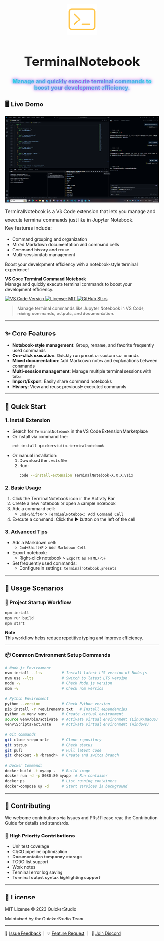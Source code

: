 
<div align="center">
  <img src="https://github.com/QuickerStudio/TerminalNotebook/blob/main/TerminalNotebook/icons-terminal.png" alt="TerminalNotebook Logo" />
</div>

<div align="center">
  <h1 style="font-size:3em;font-weight:bold;">TerminalNotebook</h1>
</div>

<div align="center">
  <span style="
    display:inline-block;
    font-size:1.3em;
    font-weight:bold;
    background: linear-gradient(90deg, #00ffe7, #ff00ea, #00ffe7);
    -webkit-background-clip: text;
    -webkit-text-fill-color: transparent;
    text-shadow: 0 0 6px #00ffe7, 0 0 12px #ff00ea;
  ">Manage and quickly execute terminal commands to boost your development efficiency.</span>
</div>


## 🖥️ Live Demo

![TerminalNotebook Live Demo](https://github.com/QuickerStudio/TerminalNotebook/blob/main/Main.png)

<p style="font-size:1.1em;line-height:1.7;">
TerminalNotebook is a VS Code extension that lets you manage and execute terminal commands just like in Jupyter Notebook.<br>
Key features include:
<ul>
  <li>Command grouping and organization</li>
  <li>Mixed Markdown documentation and command cells</li>
  <li>Command history and reuse</li>
  <li>Multi-session/tab management</li>
</ul>
Boost your development efficiency with a notebook-style terminal experience!
</p>

**VS Code Terminal Command Notebook**  
Manage and quickly execute terminal commands to boost your development efficiency.

<p align="left">
  <a href="https://code.visualstudio.com/">
    <img src="https://img.shields.io/badge/VS%20Code-1.80%2B-blue?logo=visualstudiocode" alt="VS Code Version" />
  </a>
  <a href="https://opensource.org/licenses/MIT">
    <img src="https://img.shields.io/badge/License-MIT-green.svg" alt="License: MIT" />
  </a>
  <a href="https://github.com/QuickerStudio/TerminalNotebook/stargazers">
    <img src="https://img.shields.io/github/stars/QuickerStudio/TerminalNotebook?style=social" alt="GitHub Stars" />
  </a>
</p>

> Manage terminal commands like Jupyter Notebook in VS Code, mixing commands, outputs, and documentation.

---

## ✨ Core Features

- **Notebook-style management**: Group, rename, and favorite frequently used commands
- **One-click execution**: Quickly run preset or custom commands
- **Mixed documentation**: Add Markdown notes and explanations between commands
- **Multi-session management**: Manage multiple terminal sessions with tabs
- **Import/Export**: Easily share command notebooks
- **History**: View and reuse previously executed commands

---

## 🚀 Quick Start

### 1. Install Extension

- Search for `TerminalNotebook` in the VS Code Extension Marketplace
- Or install via command line:
  ```sh
  ext install quickerstudio.terminalnotebook
  ```
- Or manual installation:
  1. Download the `.vsix` file
  2. Run:
     ```sh
     code --install-extension TerminalNotebook-X.X.X.vsix
     ```

### 2. Basic Usage

1. Click the TerminalNotebook icon in the Activity Bar
2. Create a new notebook or open a sample notebook
3. Add a command cell:
   - `Cmd+Shift+P` > `TerminalNotebook: Add Command Cell`
4. Execute a command: Click the ▶️ button on the left of the cell

### 3. Advanced Tips

- Add a Markdown cell:
  - `Cmd+Shift+P` > `Add Markdown Cell`
- Export notebook:
  - Right-click notebook > `Export as HTML/PDF`
- Set frequently used commands:
  - Configure in settings: `terminalnotebook.presets`

---

## 🌟 Usage Scenarios

### 🚀 Project Startup Workflow

```sh
npm install
npm run build
npm start
```

**Note**  
This workflow helps reduce repetitive typing and improve efficiency.

---

### 📦 Common Environment Setup Commands

```sh
# Node.js Environment
nvm install --lts         # Install latest LTS version of Node.js
nvm use --lts             # Switch to latest LTS version
node -v                   # Check Node.js version
npm -v                    # Check npm version

# Python Environment
python --version          # Check Python version
pip install -r requirements.txt   # Install dependencies
python -m venv venv       # Create virtual environment
source venv/bin/activate  # Activate virtual environment (Linux/macOS)
venv\Scripts\activate     # Activate virtual environment (Windows)

# Git Commands
git clone <repo-url>      # Clone repository
git status                # Check status
git pull                  # Pull latest code
git checkout -b <branch>  # Create and switch branch

# Docker Commands
docker build -t myapp .   # Build image
docker run -d -p 8080:80 myapp  # Run container
docker ps                 # List running containers
docker-compose up -d      # Start services in background
```

---

## 🤝 Contributing

We welcome contributions via Issues and PRs!
Please read the Contribution Guide for details and standards.

### 📌 High Priority Contributions


- Unit test coverage
- CI/CD pipeline optimization
- Documentation temporary storage
- TODO list support
- Work notes
- Terminal error log saving
- Terminal output syntax highlighting support

---

## 📜 License

MIT License © 2023 QuickerStudio

Maintained by the QuickerStudio Team

---

📮 [Issue Feedback](#) ｜ 💡 [Feature Request](#) ｜ 👥 [Join Discord](#)
